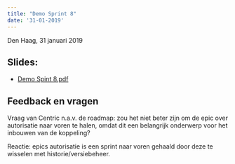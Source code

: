 ```yaml
---
title: "Demo Sprint 8"
date: '31-01-2019'
---
```


Den Haag, 31 januari 2019

## Slides:

* [Demo Spint 8.pdf](../bestanden/zds2-demo-sprint-8.pdf)

## Feedback en vragen

Vraag van Centric n.a.v. de roadmap: zou het niet beter zijn om de epic over autorisatie naar voren te halen, omdat dit een belangrijk onderwerp voor het inbouwen van de koppeling?

Reactie: epics autorisatie is een sprint naar voren gehaald door deze te wisselen met historie/versiebeheer.
